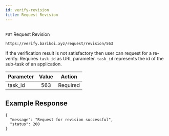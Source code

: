 ```yaml
---
id: verify-revision
title: Request Revision
---
```


##
```PUT``` Request Revision

```
https://verify.barikoi.xyz/request/revision/563
```
If the verification result is not satisfactory then user can request for a re-verify. Requires `task_id` as URL parameter. `task_id` represents the id of the sub-task of an application.

| Parameter       | Value         | Action         |
| -------------   |:-------------:| -------------  |
| task_id         | 563          | Required       |

## Example Response

```
{
  "message": "Request for revision successful",
  "status": 200
}
```
